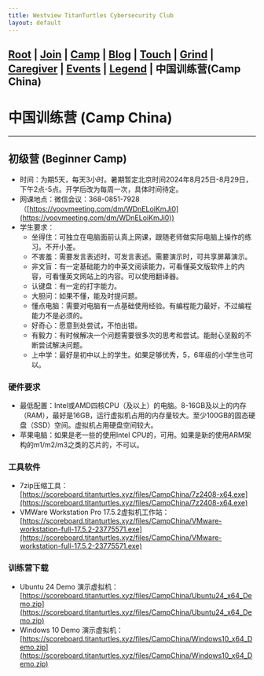 ```yaml
---
title: Westview TitanTurtles Cybersecurity Club
layout: default
---
```


## [Root](./index.html) | [Join](./apply.html) | [Camp](./cybercamp.html) |  [Blog](./blog.html) | [Touch](./contacts.html) | [Grind](./resources.html) | [Caregiver](./techcg.html) | [Events](./events.html) | [Legend](./legend.html) | **中国训练营(Camp China)** 

# 中国训练营 (Camp China)

---

## 初级营 (Beginner Camp)

* 时间：为期5天，每天3小时。暑期暂定北京时间2024年8月25日-8月29日，下午2点-5点。开学后改为每周一次，具体时间待定。
* 网课地点：微信会议：368-0851-7928 （[https://voovmeeting.com/dm/WDnELoiKmJi0](https://voovmeeting.com/dm/WDnELoiKmJi0))
* 学生要求：
  * 坐得住：可独立在电脑面前认真上网课，跟随老师做实际电脑上操作的练习。不开小差。
  * 不害羞：需要发言表述时，可发言表述。需要演示时，可共享屏幕演示。
  * 非文盲：有一定基础能力的中英文阅读能力，可看懂英文版软件上的内容，可看懂英文网站上的内容。可以使用翻译器。
  * 认键盘：有一定的打字能力。
  * 大胆问：如果不懂，能及时提问题。
  * 懂点电脑：需要对电脑有一点基础使用经验。有编程能力最好，不过编程能力不是必须的。
  * 好奇心：愿意到处尝试，不怕出错。
  * 有毅力：有时候解决一个问题需要很多次的思考和尝试。能耐心坚毅的不断尝试解决问题。
  * 上中学：最好是初中以上的学生。如果足够优秀，5，6年级的小学生也可以。

### 硬件要求

* 最低配置：Intel或AMD四核CPU（及以上）的电脑。8-16GB及以上的内存（RAM），最好是16GB，运行虚拟机占用的内存量较大。至少100GB的固态硬盘（SSD）空间。虚拟机占用硬盘空间较大。
* 苹果电脑：如果是老一些的使用Intel CPU的，可用。如果是新的使用ARM架构的m1/m2/m3之类的芯片的，不可以。

### 工具软件

* 7zip压缩工具：[https://scoreboard.titanturtles.xyz/files/CampChina/7z2408-x64.exe](https://scoreboard.titanturtles.xyz/files/CampChina/7z2408-x64.exe)
* VMWare Workstation Pro 17.5.2虚拟机工作站：[https://scoreboard.titanturtles.xyz/files/CampChina/VMware-workstation-full-17.5.2-23775571.exe](https://scoreboard.titanturtles.xyz/files/CampChina/VMware-workstation-full-17.5.2-23775571.exe)

### 训练营下载

* Ubuntu 24 Demo 演示虚拟机：[https://scoreboard.titanturtles.xyz/files/CampChina/Ubuntu24_x64_Demo.zip](https://scoreboard.titanturtles.xyz/files/CampChina/Ubuntu24_x64_Demo.zip)
* Windows 10 Demo 演示虚拟机：[https://scoreboard.titanturtles.xyz/files/CampChina/Windows10_x64_Demo.zip](https://scoreboard.titanturtles.xyz/files/CampChina/Windows10_x64_Demo.zip)


 
